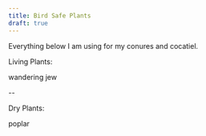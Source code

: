 ```yaml
---
title: Bird Safe Plants
draft: true
---
```


Everything below I am using for my conures and cocatiel.

Living Plants:

wandering jew

--

Dry Plants:

poplar
